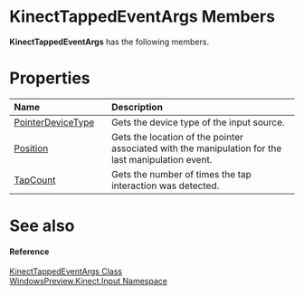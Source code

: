 KinectTappedEventArgs Members  
=============================  

**KinectTappedEventArgs** has the following members.  

<span id="publicpropertiesSection"></span>

Properties  
==========  

<table>
<colgroup>
<col width="30%" />
<col width="60%" />
</colgroup>
<thead>
<tr class="header">
<th align="left">Name</th>
<th align="left">Description</th>
</tr>
</thead>
<tbody>
<tr class="odd">
<td align="left"><a href="Properties/PointerDeviceType_Property.md">PointerDeviceType</a></td>
<td align="left">Gets the device type of the input source.</td>
</tr>
<tr class="even">
<td align="left"><a href="Properties/Position_Property.md">Position</a></td>
<td align="left">Gets the location of the pointer associated with the manipulation for the last manipulation event.</td>
</tr>
<tr class="odd">
<td align="left"><a href="Properties/TapCount_Property.md">TapCount</a></td>
<td align="left">Gets the number of times the tap interaction was detected.</td>
</tr>
</tbody>
</table>

<span id="ID4EK"></span>

See also  
========  

<span id="ID4EM"></span>
#### Reference  

[KinectTappedEventArgs Class](../KinectTappedEventArgs.md)  
 [WindowsPreview.Kinect.Input Namespace](../../Kinect.Input.md)  



<!--Please do not edit the data in the comment block below.-->
<!--
TOCTitle : KinectTappedEventArgs Members
RLTitle : KinectTappedEventArgs Members
KeywordF : WindowsPreview.Kinect.Input.KinectTappedEventArgs
KeywordF : KinectTappedEventArgs
KeywordK : KinectTappedEventArgs class
KeywordK : KinectTappedEventArgs class, all members
KeywordK : WindowsPreview.Kinect.Input.KinectTappedEventArgs class
HelpPriority : 1
KeywordA : AllMembers.T:WindowsPreview.Kinect.Input.KinectTappedEventArgs
AssetID : AllMembers.T:WindowsPreview.Kinect.Input.KinectTappedEventArgs
Locale : en-us
CommunityContent : 1
TargetOS : Windows
TopicType : kbSyntax
DocSet : K4Wv2
ProjType : K4Wv2Proj
Technology : Kinect for Windows
Product : Kinect for Windows SDK v2
productversion : 20
-->
